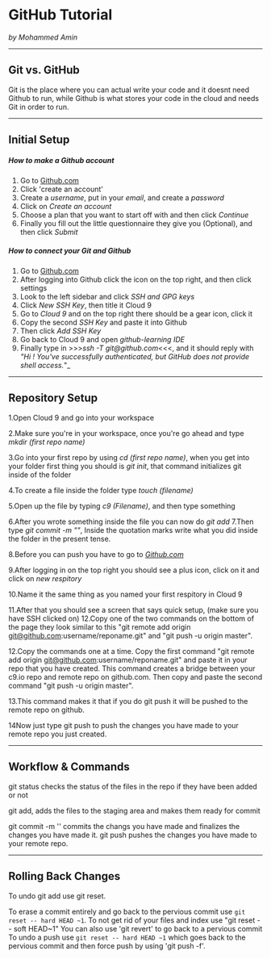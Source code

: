 # GitHub Tutorial

_by Mohammed Amin_

---
## Git vs. GitHub
Git is the place where you can actual write your code and it doesnt need Github to run, while Github is what stores your code in the cloud and needs Git in order to run.



---
## Initial Setup
##### How to make a Github account
1. Go to [Github.com](https://github.com/login)
2. Click 'create an account'
3. Create a _username_, put in your _email_, and create a _password_
4. Click on _Create an account_
5. Choose a plan that you want to start off with and then click _Continue_
6. Finally you fill out the little questionnaire they give you (Optional), and then click _Submit_
##### How to connect your Git and Github 
1. Go to [Github.com](https://github.com/login)
2. After logging into Github click the icon on the top right, and then click settings 
3. Look to the left sidebar and click _SSH and GPG keys_ 
4. Click _New SSH Key_, then title it Cloud 9
5. Go to _Cloud 9_ and on the top right there should be a gear icon, click it
6. Copy the second _SSH Key_ and paste it into Github
7. Then click _Add SSH Key_
8. Go back to Cloud 9 and open _github-learning IDE_
9. Finally type in >>>_ssh -T git@github.com_<<<, and it should reply with _"Hi <your username>! You've successfully authenticated, but GitHub does not provide shell access._"_

---
## Repository Setup
1.Open Cloud 9 and go into your workspace

2.Make sure you're in your workspace, once you're go ahead and type _mkdir (first repo name)_

3.Go into your first repo by using _cd (first repo name)_, when you get into your folder first thing you should is _git init_, that command initializes git inside of the folder

4.To create a file inside the folder type _touch (filename)_

5.Open up the file by typing _c9 (Filename)_, and then type something

6.After you wrote something inside the file you can now do _git add_
7.Then type _git commit -m ""_, Inside the quotation marks write what you did inside the folder in the present tense.

8.Before you can push you have to go to _[Github.com](www.Github.com)_

9.After logging in on the top right you should see a plus icon, click on it and click on _new respitory_

10.Name it the same thing as you named your first respitory in Cloud 9

11.After that you should see a screen that says quick setup, (make sure you have SSH clicked on)
12.Copy one of the two commands on the bottom of the page they look similar to this "git remote add origin git@github.com:username/reponame.git" and "git push -u origin master".

12.Copy the commands one at a time. Copy the first command "git remote add origin git@github.com:username/reponame.git" and paste it in your repo that you have created. This command creates a bridge between your c9.io repo and remote repo on github.com. Then copy and paste the second command "git push -u origin master". 

13.This command makes it that if you do git push it will be pushed to the remote repo on github.

14Now just type git push to push the changes you have made to your remote repo you just created.



---
## Workflow & Commands
git status checks the status of the files in the repo if they have been added or not

git add, adds the files to the staging area and makes them ready for commit

git commit -m '' commits the changs you have made and finalizes the changes you have made it.
git push pushes the changes you have made to your remote repo.



---
## Rolling Back Changes
To undo git add use git reset.

To erase a commit entirely and go back to the pervious commit use `git reset -- hard HEAD ~1`. To not get rid of your files and index use "git reset -- soft HEAD~1" You can also use 'git revert' to go back to a pervious commit
To undo a push use `git reset -- hard HEAD ~1` which goes back to the pervious commit and then force push by using 'git push -f'.